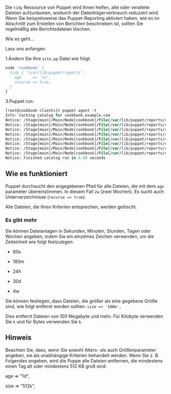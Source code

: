 Die `tidy` Ressource von Puppet wird Ihnen helfen, alte oder veraltete Dateien aufzuräumen, wodurch der Datenträgerverbrauch reduziert wird. Wenn Sie beispielsweise das Puppet-Reporting aktiviert haben, wie es im Abschnitt zum Erstellen von Berichten beschrieben ist, sollten Sie regelmäßig alte Berichtsdateien löschen.

Wie es geht...

Lass uns anfangen.

1.Ändern Sie Ihre `site.pp` Datei wie folgt:

```pp
node 'cookbook' {
  tidy { '/var/lib/puppet/reports':
    age     => '1w',
    recurse => true,
  }
}
```

3.Puppet run:

```pp
[root@cookbook clients]# puppet agent -t
Info: Caching catalog for cookbook.example.com
Notice: /Stage[main]/Main/Node[cookbook]/File[/var/lib/puppet/reports/cookbook.example.com/201409090637.yaml]/ensure: removed
Notice: /Stage[main]/Main/Node[cookbook]/File[/var/lib/puppet/reports/cookbook.example.com/201409100556.yaml]/ensure: removed
Notice: /Stage[main]/Main/Node[cookbook]/File[/var/lib/puppet/reports/cookbook.example.com/201409090631.yaml]/ensure: removed
Notice: /Stage[main]/Main/Node[cookbook]/File[/var/lib/puppet/reports/cookbook.example.com/201408210557.yaml]/ensure: removed
Notice: /Stage[main]/Main/Node[cookbook]/File[/var/lib/puppet/reports/cookbook.example.com/201409080557.yaml]/ensure: removed
Notice: /Stage[main]/Main/Node[cookbook]/File[/var/lib/puppet/reports/cookbook.example.com/201409100558.yaml]/ensure: removed
Notice: /Stage[main]/Main/Node[cookbook]/File[/var/lib/puppet/reports/cookbook.example.com/201408210546.yaml]/ensure: removed
Notice: /Stage[main]/Main/Node[cookbook]/File[/var/lib/puppet/reports/cookbook.example.com/201408210539.yaml]/ensure: removed
Notice: Finished catalog run in 0.80 seconds
```

## Wie es funktioniert

Puppet durchsucht den angegebenen Pfad für alle Dateien, die mit dem `age` parameter übereinstimmen. In diesem Fall `2w` (zwei Wochen). Es sucht auch Unterverzeichnisse (`recurse => true`).

Alle Dateien, die Ihren Kriterien entsprechen, werden gelöscht.

### Es gibt mehr

Sie können Dateianlagen in Sekunden, Minuten, Stunden, Tagen oder Wochen angeben, indem Sie ein einzelnes Zeichen verwenden, um die Zeiteinheit wie folgt festzulegen:

* 60s

* 180m

* 24h

* 30d

* 4w

Sie können festlegen, dass Dateien, die größer als eine gegebene Größe sind, wie folgt entfernt werden sollten:
`size => '100m',`

Dies entfernt Dateien von 100 Megabyte und mehr. Für Kilobyte verwenden Sie `k` und für Bytes verwenden Sie `b`.

## Hinweis

Beachten Sie, dass, wenn Sie sowohl Alters- als auch Größenparameter angeben, sie als unabhängige Kriterien behandelt werden. Wenn Sie z. B. Folgendes angeben, wird die Puppe alle Dateien entfernen, die mindestens einen Tag alt oder mindestens 512 KB groß sind:

age => "1d",

size => "512k",
